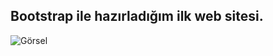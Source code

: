 ## Bootstrap ile hazırladığım ilk web sitesi.
![Görsel]([url=https://www.hizliresim.com/n9jbiem][img]https://i.hizliresim.com/n9jbiem.png[/img][/url])

